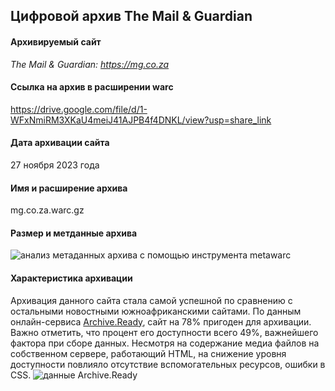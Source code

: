 ## Цифровой архив The Mail & Guardian

#### Архивируемый сайт
_The Mail & Guardian: https://mg.co.za_

#### Ссылка на архив в расширении warc
https://drive.google.com/file/d/1-WFxNmiRM3XKaU4meiJ41AJPB4f4DNKL/view?usp=share_link

#### Дата архивации сайта
27 ноября 2023 года

#### Имя и расширение архива
mg.co.za.warc.gz

#### Размер и метданные архива
![анализ метаданных архива с помощью инструмента metawarc](<Снимок экрана 2023-12-14 в 15.28.54.png>)

#### Характеристика архивации
Архивация данного сайта стала самой успешной по сравнению с остальными новостными южноафриканскими сайтами. По данным онлайн-сервиса [Archive.Ready](https://archiveready.com), сайт на 78% пригоден для архивации. Важно отметить, что процент его доступности всего 49%, важнейшего фактора при сборе данных. Несмотря на содержание медиа файлов на собственном сервере, работающий HTML, на снижение уровня доступности повлияло отсутствие вспомогательных ресурсов, ошибки в CSS.
![данные Archive.Ready](<Снимок экрана 2023-12-18 в 18.36.32.png>)
